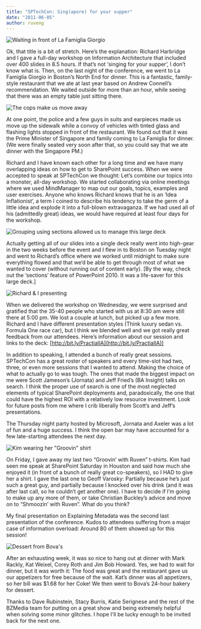 ```yaml
---
title: "SPTechCon: Sing(apore) for your supper"
date: "2011-06-05"
author: ruveng
---
```


![Waiting in front of La Famiglia Giorgio](images/251609_10150269175006282_730516281_9392098_5917292_n.jpg)

Ok, that title is a bit of stretch. Here’s the explanation: Richard Harbridge and I gave a full-day workshop on Information Architecture that included over 400 slides in 8.5 hours. If that’s not ‘singing for your supper’, I don’t know what is. Then, on the last night of the conference, we went to La Famiglia Giorgio in Boston’s North End for dinner. This is a fantastic, family-style restaurant that we ate at last year based on Andrew Connell’s recommendation. We waited outside for more than an hour, while seeing that there was an empty table just sitting there.

![The cops make us move away](images/IMG_1068.jpg)

At one point, the police and a few guys in suits and earpieces made us move up the sidewalk while a convoy of vehicles with tinted glass and flashing lights stopped in front of the restaurant. We found out that it was the Prime Minister of Singapore and family coming to La Famiglia for dinner. (We were finally seated very soon after that, so you could say that we ate dinner with the Singapore PM.)

Richard and I have known each other for a long time and we have many overlapping ideas on how to get to SharePoint success. When we were accepted to speak at SPTechCon we thought: Let’s combine our topics into a monster, all-day workshop. We started collaborating via online meetings where we used MindManager to map out our goals, topics, examples and user exercises. Anyone who knows Richard knows that he is an ‘Idea Inflationist’, a term I coined to describe his tendency to take the germ of a little idea and explode it into a full-blown extravaganza. If we had used all of his (admittedly great) ideas, we would have required at least four days for the workshop.

![Grouping using sections allowed us to manage this large deck](images/Sections-Screen-Shot-300x232.png "PowerPoint Sections Screen Shot")

Actually getting all of our slides into a single deck really went into high-gear in the two weeks before the event and I flew in to Boston on Tuesday night and went to Richard’s office where we worked until midnight to make sure everything flowed and that we’d be able to get through most of what we wanted to cover (without running out of content early). \[By the way, check out the ‘sections’ feature of PowerPoint 2010. It was a life-saver for this large deck.\]

![Richard & I presenting](images/IMG_1008.jpg "Richard & I presenting")

When we delivered the workshop on Wednesday, we were surprised and gratified that the 35-40 people who started with us at 8:30 am were still there at 5:00 pm. We lost a couple at lunch, but picked up a few more. Richard and I have different presentation styles (Think luxury sedan vs. Formula One race car), but I think we blended well and we got really great feedback from our attendees. Here’s information about our session and links to the deck: [http://bit.ly/PractialIA](http://bit.ly/PractialIA))

In addition to speaking, I attended a bunch of really great sessions. SPTechCon has a great roster of speakers and every time-slot had two, three, or even more sessions that I wanted to attend. Making the choice of what to actually go to was tough. The ones that made the biggest impact on me were Scott Jameson’s (Jornata) and Jeff Fried’s (BA Insight) talks on search. I think the proper use of search is one of the most neglected elements of typical SharePoint deployments and, paradoxically, the one that could have the highest ROI with a relatively low resource investment. Look for future posts from me where I crib liberally from Scott’s and Jeff’s presentations.

The Thursday night party hosted by Microsoft, Jornata and Axeler was a lot of fun and a huge success. I think the open bar may have accounted for a few late-starting attendees the next day.

![Kim wearing her "Groovin" shirt](images/IMG_1039.jpg)

On Friday, I gave away my last two “Groovin’ with Ruven” t-shirts. Kim had seen me speak at SharePoint Saturday in Houston and said how much she enjoyed it (in front of a bunch of really great co-speakers), so I HAD to give her a shirt. I gave the last one to Geoff Varosky: Partially because he’s just such a great guy, and partially because I knocked over his drink (and it was after last call, so he couldn’t get another one). I have to decide if I’m going to make up any more of them, or take Christian Buckley’s advice and move on to “Shmoozin’ with Ruven”. What do you think?

My final presentation on Explaining Metadata was the second last presentation of the conference. Kudos to attendees suffering from a major case of information overload: Around 80 of them showed up for this session!

![Dessert from Bova's](images/IMG_1049.jpg "Dessert from Bova's")

After an exhausting week, it was so nice to hang out at dinner with Mark Rackly, Kat Weixel, Corey Roth and Jim Bob Howard. Yes, we had to wait for dinner, but it was worth it: The food was great and the restaurant gave us our appetizers for free because of the wait. Kat’s dinner was all appetizers, so her bill was \$1.68 for her Coke! We then went to Bova’s 24-hour bakery for dessert.

Thanks to Dave Rubinstein, Stacy Burris, Katie Serignese and the rest of the BZMedia team for putting on a great show and being extremely helpful when solving some minor glitches. I hope I'll be lucky enough to be invited back for the next one.
